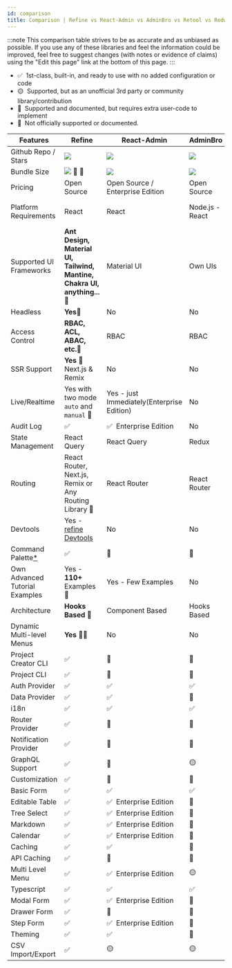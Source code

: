 ```yaml
---
id: comparison
title: Comparison | Refine vs React-Admin vs AdminBro vs Retool vs Redwood
---
```


:::note
This comparison table strives to be as accurate and as unbiased as possible. If you use any of these libraries and feel the information could be improved, feel free to suggest changes (with notes or evidence of claims) using the "Edit this page" link at the bottom of this page.
:::

-   ✅ &nbsp;1st-class, built-in, and ready to use with no added configuration or code
-   🟡 &nbsp;Supported, but as an unofficial 3rd party or community library/contribution
-   🔶 &nbsp;Supported and documented, but requires extra user-code to implement
-   🛑 &nbsp;Not officially supported or documented.

| Features                             | Refine                                                                                               | React-Admin     | AdminBro  | Retool | Redwood                         |
| ------------------------------------ | ---------------------------------------------------------------------------------------------------- | ------------------------------------------ | -------------------------------- | --------------------------- | ----------------------------------------------------- |
| Github Repo / Stars                  | [![][stars-refine]][gh-refine]                                                                       | [![][stars-react-admin]][gh-react-admin]   | [![][stars-adminjs]][gh-adminjs] | -                           | [![][stars-redwood]][gh-redwood]                      |
| Bundle Size                          | [![][bp-refine]][bpl-refine] 🚀 🚀                                                                     | [![][bp-react-admin]][bpl-react-admin]     | [![][bp-adminjs]][bpl-adminjs]   | -                           | [![][bp-redwood]][bpl-redwood]                        |
| Pricing                              | Open Source                                                                                          | Open Source / Enterprise Edition           | Open Source                      | SaaS | Open Source                                           |
| Platform Requirements                | React                                                                                                | React                                      | Node.js - React                  | Cloud / Self-hosted         | React - Node                                          |
| Supported UI Frameworks              | **Ant Design, Material UI, Tailwind, Mantine, Chakra UI, anything...**🚀                              | Material UI                                | Own UIs                          | Own UIs                     | Tailwind, Chakra, Mantine, WindiCSS and custom styles |
| Headless                             | **Yes**🚀                                                                                             | No                                         | No                               | No                          | No                                                    |
| Access Control                       | **RBAC, ACL, ABAC, etc.**🚀                                                                     | RBAC                                       | RBAC                             | RBAC                        | RBAC                                                  |
| SSR Support                          | **Yes** 🚀 Next.js & Remix                                                                            | No                                         | No                               | No                          | No                                                    |
| Live/Realtime                        | Yes with two mode `auto` and `manual` 🚀                                                              | Yes - just Immediately(Enterprise Edition) | No                               | No                          | Yes, with api/webhooks                                |
| Audit Log                            | ✅                                                                                                    | ✅ &nbsp;Enterprise Edition                 | No                               | Yes                         | Yes                                                   |
| State Management                     | React Query                                                                                          | React Query                                | Redux                            | -                           | Apollo GraphQL                                        |
| Routing                              | React Router, Next.js, Remix or Any Routing Library 🚀                                                | React Router                               | React Router                     | -                           | @redwoodjs/router                                     |
| Devtools                             | Yes - [refine Devtools](https://github.com/refinedev/refine/blob/master/packages/devtools/README.md) | No                                         | No                               | No                          | Storybook, Pino, Jest                                 |
| Command Palette[\*][command-palette] | ✅                                                                                                    | 🛑                                          | 🛑                                | 🛑                           | 🛑                                                     |
| Own Advanced Tutorial Examples       | Yes - **110+** Examples 🚀                                                                            | Yes - Few Examples                         | No                               | No                          | Yes, Divided in Chapters                              |
| Architecture                         | **Hooks Based** 🚀                                                                                    | Component Based                            | Hooks Based                      | -                           | Component Based                                       |
| Dynamic Multi-level Menus            | **Yes** 🚀🚀                                                                                           | No                                         | No                               | -                           | No                                                    |
| Project Creator CLI                  | ✅                                                                                                    | 🛑                                          | 🛑                                | 🛑                           | ✅                                                     |
| Project CLI                          | ✅                                                                                                    | 🛑                                          | 🛑                                | 🛑                           | ✅                                                     |
| Auth Provider                        | ✅                                                                                                    | ✅                                          | ✅                                | ✅                           | ✅                                                     |
| Data Provider                        | ✅                                                                                                    | ✅                                          | 🔶                                | ✅                           | ✅                                                     |
| i18n                                 | ✅                                                                                                    | ✅                                          | ✅                                | -                           | ✅                                                     |
| Router Provider                      | ✅                                                                                                    | 🛑                                          | 🛑                                | -                           | ✅                                                     |
| Notification Provider                | ✅                                                                                                    | 🛑                                          | 🛑                                | -                           | ✅                                                     |
| GraphQL Support                      | ✅                                                                                                    | 🔶                                          | 🟡                                | ✅                           | ✅                                                     |
| Customization                        | ✅                                                                                                    | 🔶                                          | 🔶                                | 🛑                           | 🔶                                                     |
| Basic Form                           | ✅                                                                                                    | ✅                                          | ✅                                | ✅                           | ✅                                                     |
| Editable Table                       | ✅                                                                                                    | ✅ &nbsp;Enterprise Edition                 | 🛑                                | ✅                           | ✅                                                     |
| Tree Select                          | ✅                                                                                                    | ✅ &nbsp;Enterprise Edition                 | 🛑                                | 🛑                           | 🛑                                                     |
| Markdown                             | ✅                                                                                                    | ✅ &nbsp;Enterprise Edition                 | 🛑                                | ✅                           | 🔶                                                     |
| Calendar                             | ✅                                                                                                    | ✅ &nbsp;Enterprise Edition                 | 🛑                                | ✅                           | 🛑                                                     |
| Caching                              | ✅                                                                                                    | ✅                                          | 🛑                                | 🛑                           | ✅                                                     |
| API Caching                          | ✅                                                                                                    | 🛑                                          | 🛑                                | 🛑                           | ✅                                                     |
| Multi Level Menu                     | ✅                                                                                                    | ✅ &nbsp;Enterprise Edition                 | 🟡                                | ✅                           | 🛑                                                     |
| Typescript                           | ✅                                                                                                    | ✅                                          | ✅                                | -                           | ✅                                                     |
| Modal Form                           | ✅                                                                                                    | ✅ &nbsp;Enterprise Edition                 | 🛑                                | ✅                           | ✅                                                     |
| Drawer Form                          | ✅                                                                                                    | 🔶                                          | 🛑                                | 🛑                           | 🛑                                                     |
| Step Form                            | ✅                                                                                                    | ✅ &nbsp;Enterprise Edition                 | 🛑                                | 🛑                           | 🛑                                                     |
| Theming                              | ✅                                                                                                    | ✅                                          | 🔶                                | ✅                           | 🔶                                                     |
| CSV Import/Export                    | ✅                                                                                                    | 🟡                                          | 🟡                                | ✅                           | 🛑                                                     |

<!-- -->

[stars-refine]: https://img.shields.io/github/stars/refinedev/refine?label=%F0%9F%8C%9F
[gh-refine]: https://github.com/refinedev/refine
[bpl-refine]: https://bundlephobia.com/result?p=@refinedev/core
[bp-refine]: https://badgen.net/bundlephobia/minzip/@refinedev/core?label=💾
[command-palette]: /docs/examples/command-palette.md

<!-- -->

[stars-react-admin]: https://img.shields.io/github/stars/marmelab/react-admin?label=%F0%9F%8C%9F
[gh-react-admin]: https://github.com/marmelab/react-admin
[bpl-react-admin]: https://bundlephobia.com/result?p=react-admin
[bp-react-admin]: https://badgen.net/bundlephobia/minzip/react-admin?label=💾

<!-- -->

[adminjs]: https://adminbro.com/index.html
[stars-adminjs]: https://img.shields.io/github/stars/SoftwareBrothers/adminjs?label=%F0%9F%8C%9F
[gh-adminjs]: https://github.com/SoftwareBrothers/adminjs
[bpl-adminjs]: https://bundlephobia.com/result?p=admin-bro
[bp-adminjs]: https://badgen.net/bundlephobia/minzip/admin-bro?label=💾

<!-- -->

[stars-redwood]: https://img.shields.io/github/stars/redwoodjs/redwood?label=%F0%9F%8C%9F
[gh-redwood]: https://github.com/redwoodjs/redwood
[bpl-redwood]: https://bundlephobia.com/result?p=@redwoodjs/core
[bp-redwood]: https://badgen.net/bundlephobia/minzip/@redwoodjs/core?label=💾